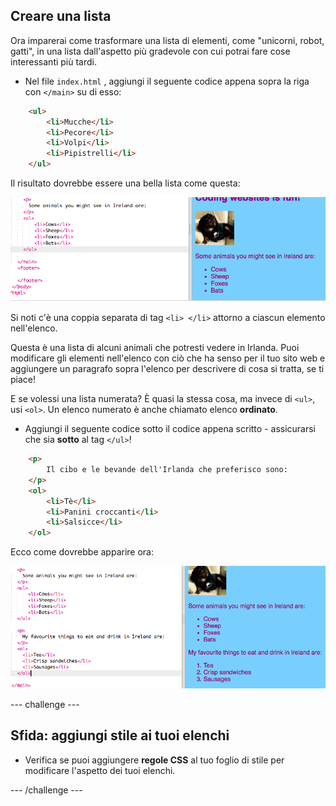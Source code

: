 ## Creare una lista

Ora imparerai come trasformare una lista di elementi, come "unicorni, robot, gatti", in una lista dall'aspetto più gradevole con cui potrai fare cose interessanti più tardi.

- Nel file `index.html` , aggiungi il seguente codice appena sopra la riga con `</main>` su di esso:

```html
    <ul>
        <li>Mucche</li>
        <li>Pecore</li>
        <li>Volpi</li>
        <li>Pipistrelli</li>
    </ul>
```

Il risultato dovrebbe essere una bella lista come questa:

![Lista non ordinata](images/egUnorderedList.png)

Si noti c'è una coppia separata di tag `<li> </li>` attorno a ciascun elemento nell'elenco.

Questa è una lista di alcuni animali che potresti vedere in Irlanda. Puoi modificare gli elementi nell'elenco con ciò che ha senso per il tuo sito web e aggiungere un paragrafo sopra l'elenco per descrivere di cosa si tratta, se ti piace!

E se volessi una lista numerata? È quasi la stessa cosa, ma invece di `<ul>`, usi `<ol>`. Un elenco numerato è anche chiamato elenco **ordinato**.

- Aggiungi il seguente codice sotto il codice appena scritto - assicurarsi che sia **sotto** al tag `</ul>`!

```html
    <p>
        Il cibo e le bevande dell'Irlanda che preferisco sono:
    </p>
    <ol>
        <li>Tè</li>
        <li>Panini croccanti</li>
        <li>Salsicce</li>
    </ol>
```

Ecco come dovrebbe apparire ora:

![Lista ordinata](images/egOrderedList.png)

\--- challenge \---

## Sfida: aggiungi stile ai tuoi elenchi

- Verifica se puoi aggiungere **regole CSS** al tuo foglio di stile per modificare l'aspetto dei tuoi elenchi.

\--- /challenge \---